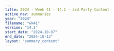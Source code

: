 ```yaml
---
title: 2024 - Week 41 - 14.1 - 3rd Party Content
active_nav: summaries
year: "2024"
filename: "wk41"
version: "14.1"
start_date: "2024-10-07"
end_date: "2024-10-13"
layout: "summary_content"
---
```

